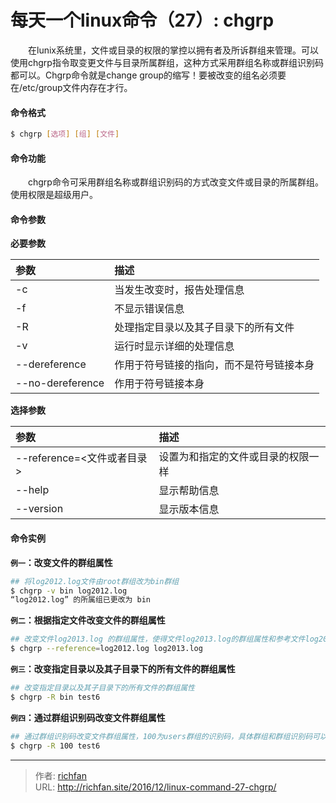 # 每天一个linux命令（27）: chgrp

　　在lunix系统里，文件或目录的权限的掌控以拥有者及所诉群组来管理。可以使用chgrp指令取变更文件与目录所属群组，这种方式采用群组名称或群组识别码都可以。Chgrp命令就是change group的缩写！要被改变的组名必须要在/etc/group文件内存在才行。
<!--more -->
#### 命令格式
```bash
$ chgrp [选项] [组] [文件]
```
#### 命令功能
　　chgrp命令可采用群组名称或群组识别码的方式改变文件或目录的所属群组。使用权限是超级用户。
#### 命令参数
**必要参数**

| 参数 | 描述 |
| :------------- | :------------- |
| -c | 当发生改变时，报告处理信息 |
| -f | 不显示错误信息 |
| -R | 处理指定目录以及其子目录下的所有文件 |
| -v | 运行时显示详细的处理信息 |
| --dereference | 作用于符号链接的指向，而不是符号链接本身 |
| --no-dereference | 作用于符号链接本身 |

**选择参数**

| 参数 | 描述 |
| :------------- | :------------- |
| --reference=<文件或者目录> | 设置为和指定的文件或目录的权限一样 |
| --help | 显示帮助信息 |
| --version | 显示版本信息 |

#### 命令实例
**`例一`：改变文件的群组属性**
```bash
## 将log2012.log文件由root群组改为bin群组
$ chgrp -v bin log2012.log
“log2012.log” 的所属组已更改为 bin
```
**`例二`：根据指定文件改变文件的群组属性**
```bash
## 改变文件log2013.log 的群组属性，使得文件log2013.log的群组属性和参考文件log2012.log的群组属性相同
$ chgrp --reference=log2012.log log2013.log
```
**`例三`：改变指定目录以及其子目录下的所有文件的群组属性**
```bash
## 改变指定目录以及其子目录下的所有文件的群组属性
$ chgrp -R bin test6
```
**`例四`：通过群组识别码改变文件群组属性**
```bash
## 通过群组识别码改变文件群组属性，100为users群组的识别码，具体群组和群组识别码可以去/etc/group文件中查看
$ chgrp -R 100 test6
```


---

> 作者: [richfan](https://richfan.site/)  
> URL: http://richfan.site/2016/12/linux-command-27-chgrp/  

